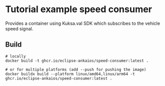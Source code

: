 # Tutorial example speed consumer

Provides a container using Kuksa.val SDK which subscribes to the vehicle speed signal.

## Build

```shell
# locally
docker build -t ghcr.io/eclipse-ankaios/speed-consumer:latest .

# or for multiple platforms (add --push for pushing the image)
docker buildx build --platform linux/amd64,linux/arm64 -t ghcr.io/eclipse-ankaios/speed-consumer:latest .
```

